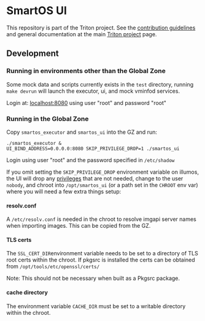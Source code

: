 # SmartOS UI

This repository is part of the Triton project. See the [contribution
guidelines](https://github.com/TritonDataCenter/triton/blob/master/CONTRIBUTING.md)
and general documentation at the main
[Triton project](https://github.com/TritonDataCenter/triton) page.

## Development

### Running in environments other than the Global Zone

Some mock data and scripts currently exists in the `test` directory, running
`make devrun` will launch the executor, ui, and mock vminfod services.

Login at: [localhost:8080](http://localhost:8080) using user "root" and password "root"

### Running in the Global Zone

Copy `smartos_executor` and `smartos_ui` into the GZ and run:

    ./smartos_executor &
    UI_BIND_ADDRESS=0.0.0.0:8080 SKIP_PRIVILEGE_DROP=1 ./smartos_ui

Login using user "root" and the password specified in `/etc/shadow`

If you omit setting the `SKIP_PRIVILEGE_DROP` environment variable on illumos,
the UI will drop any [privileges](https://illumos.org/man/7/privileges) that
are not needed, change to the user `nobody`, and chroot into `/opt/smartos_ui`
(or a path set in the `CHROOT` env var) where you will need a few extra things
setup:

#### resolv.conf

A `/etc/resolv.conf` is needed in the chroot to resolve imgapi server names when
importing images. This can be copied from the GZ.

#### TLS certs

The `SSL_CERT_DIR`environment variable needs to be set to a directory of TLS
root certs within the chroot. If pkgsrc is installed the certs can be obtained
from `/opt/tools/etc/openssl/certs/`

Note: This should not be necessary when built as a Pkgsrc package.

#### cache directory

The environment variable `CACHE_DIR` must be set to a writable directory within
the chroot.